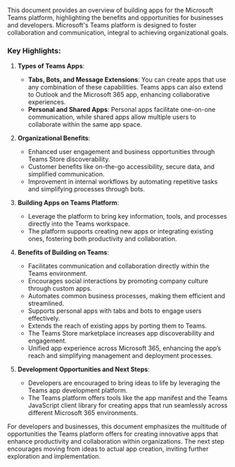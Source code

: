 This document provides an overview of building apps for the Microsoft Teams platform, highlighting the benefits and opportunities for businesses and developers. Microsoft's Teams platform is designed to foster collaboration and communication, integral to achieving organizational goals.

### Key Highlights:

1. **Types of Teams Apps**:
   - **Tabs, Bots, and Message Extensions**: You can create apps that use any combination of these capabilities. Teams apps can also extend to Outlook and the Microsoft 365 app, enhancing collaborative experiences.
   - **Personal and Shared Apps**: Personal apps facilitate one-on-one communication, while shared apps allow multiple users to collaborate within the same app space.

2. **Organizational Benefits**:
   - Enhanced user engagement and business opportunities through Teams Store discoverability.
   - Customer benefits like on-the-go accessibility, secure data, and simplified communication.
   - Improvement in internal workflows by automating repetitive tasks and simplifying processes through bots.

3. **Building Apps on Teams Platform**:
   - Leverage the platform to bring key information, tools, and processes directly into the Teams workspace.
   - The platform supports creating new apps or integrating existing ones, fostering both productivity and collaboration.

4. **Benefits of Building on Teams**:
   - Facilitates communication and collaboration directly within the Teams environment.
   - Encourages social interactions by promoting company culture through custom apps.
   - Automates common business processes, making them efficient and streamlined.
   - Supports personal apps with tabs and bots to engage users effectively.
   - Extends the reach of existing apps by porting them to Teams.
   - The Teams Store marketplace increases app discoverability and engagement.
   - Unified app experience across Microsoft 365, enhancing the app’s reach and simplifying management and deployment processes.

5. **Development Opportunities and Next Steps**:
   - Developers are encouraged to bring ideas to life by leveraging the Teams app development platform.
   - The Teams platform offers tools like the app manifest and the Teams JavaScript client library for creating apps that run seamlessly across different Microsoft 365 environments.

For developers and businesses, this document emphasizes the multitude of opportunities the Teams platform offers for creating innovative apps that enhance productivity and collaboration within organizations. The next step encourages moving from ideas to actual app creation, inviting further exploration and implementation.